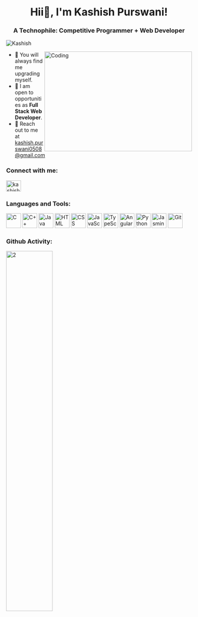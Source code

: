 <h1 align="center">Hii👋, I'm Kashish Purswani!</h1>
<h3 align="center">A Technophile: Competitive Programmer + Web Developer</h3>
<p align="left"> <img src="https://komarev.com/ghpvc/?username=Kashish05" alt="Kashish" /> </p>

<p>
<img align="right" alt="Coding" width="400" src="https://res.cloudinary.com/practicaldev/image/fetch/s--2bZIjPGC--/c_limit%2Cf_auto%2Cfl_progressive%2Cq_66%2Cw_880/https://dev-to-uploads.s3.amazonaws.com/i/d4tvukbt5mra37cvwklk.gif" height="270" width="150" >
<ul>
<li>👯 You will always find me upgrading myself.</li>
<li>🤝 I am open to opportunities as <b>Full Stack Web Developer</b>.</li>
<li>💬 Reach out to me at <a href="mailto: kashish.purswani0508@gmail.com">kashish.purswani0508@gmail.com</a></li>
</ul>
<h3 align="left">Connect with me:</h3>
<p align="left">

<a href="https://www.linkedin.com/in/kashishpurswani/" target="blank"><img align="center" src="https://cdn.jsdelivr.net/npm/simple-icons@3.0.1/icons/linkedin.svg" alt="kashishpurswani" height="30" width="40" /></a>
</p>

<h3 align="left">Languages and Tools:</h3>
<p align="left"> 
<img src="https://icon-library.com/images/icon-programing/icon-programing-27.jpg" alt="C" width="40" height="40"/> 
<img src="https://icon-library.com/images/game-developer-icon/game-developer-icon-5.jpg" alt="C++" width="40" height="40"/>  
<img src="https://brandslogos.com/wp-content/uploads/images/large/java-logo-1.png" alt="Java" width="40" height="40"/>
<img src="https://icon-library.com/images/html5-icon/html5-icon-13.jpg" alt="HTML" width="40" height="40"/> 
<img src="https://icon-library.com/images/css3-icon/css3-icon-28.jpg" alt="CSS" width="40" height="40"/>
<img src="https://icon-library.com/images/javascript-icon-png/javascript-icon-png-23.jpg" alt="JavaScript" width="40" height="40"/>
<img src="https://icon-library.com/images/mit-icon/mit-icon-25.jpg" alt="TypeScript" width="40" height="40"/>
<img src="https://icon-library.com/images/angularjs-icon/angularjs-icon-14.jpg" alt="Angular Js" width="40" height="40"/>
<img src="https://icon-library.com/images/python-icon/python-icon-10.jpg" alt="Python" width="40" height="40"/>
<img src="https://upload.wikimedia.org/wikipedia/en/2/22/Logo_jasmine.svg" alt="Jasmine Framework" width="40" height="40"/>
<img src="https://icon-library.com/images/git-icon/git-icon-28.jpg" alt="Git" width="40" height="40"/> 
</p>
</p>
<p>
<table>
  <h3 align="left">Github Activity:</h3>
  <tr>
<!--     <img src="https://github-readme-stats.vercel.app/api?username=Kashish05&theme=radical&show_icons=true"  display=block width=50% height=auto  alt="1"> -->
   <img src="https://github-readme-stats.vercel.app/api/top-langs/?username=Kashish05&theme=radical&layout=compact"  display=block width=50% height=auto  alt="2" >
  </tr>
  <tr>
<!--     <img src="https://github-profile-summary-cards.vercel.app/api/cards/profile-details?username=Kashish05&theme=monokai"  display=block width=50% height=auto  alt="1" > -->
  </tr>
</table>
</p>
